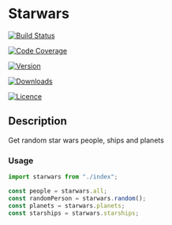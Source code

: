 # Starwars

[![Build Status](https://img.shields.io/travis/garthwhitaker/starwars.svg?style=flat-square)](https://travis-ci.org/garthwhitaker/starwars)

[![Code Coverage](https://img.shields.io/codecov/c/github/garthwhitaker/starwars.svg?style=flat-square)](https://codecov.io/gh/garthwhitaker/starwars)

[![Version](https://img.shields.io/npm/v/starwars_garth_whitaker.svg)](https://www.npmjs.com/package/starwars_garth_whitaker)

[![Downloads](https://img.shields.io/npm/dm/starwars_garth_whitaker.svg)](https://www.npmjs.com/package/starwars_garth_whitaker)

[![Licence](https://img.shields.io/npm/l/starwars_garth_whitaker.svg)](https://opensource.org/licenses/MIT)

## Description

Get random star wars people,  ships and planets

### Usage
``` javascript
import starwars from "./index";

const people = starwars.all;
const randomPerson = starwars.random();
const planets = starwars.planets;
const starships = starwars.starships;

```
